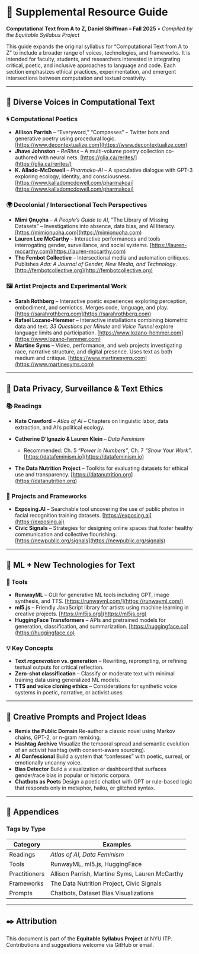 # 📘 Supplemental Resource Guide

**Computational Text from A to Z, Daniel Shiffman – Fall 2025** •
*Compiled by the Equitable Syllabus Project*

This guide expands the original syllabus for “Computational Text from A to Z” to include a broader range of voices, technologies, and frameworks. It is intended for faculty, students, and researchers interested in integrating critical, poetic, and inclusive approaches to language and code. Each section emphasizes ethical practices, experimentation, and emergent intersections between computation and textual creativity.

---

## 🧠 Diverse Voices in Computational Text

### 🌀 Computational Poetics

* **Allison Parrish** – “Everyword,” “Compasses” – Twitter bots and generative poetry using procedural logic. [https://www.decontextualize.com](https://www.decontextualize.com)
* **Jhave Johnston** – *ReRites* – A multi-volume poetry collection co-authored with neural nets. [https://glia.ca/rerites/](https://glia.ca/rerites/)
* **K. Allado-McDowell** – *Pharmako-AI* – A speculative dialogue with GPT-3 exploring ecology, identity, and consciousness. [https://www.kalladomcdowell.com/pharmakoai](https://www.kalladomcdowell.com/pharmakoai)

### 🌍 Decolonial / Intersectional Tech Perspectives

* **Mimi Ọnụọha** – *A People’s Guide to AI*, “The Library of Missing Datasets” – Investigations into absence, data bias, and AI literacy. [https://mimionuoha.com](https://mimionuoha.com)
* **Lauren Lee McCarthy** – Interactive performances and tools interrogating gender, surveillance, and social systems. [https://lauren-mccarthy.com](https://lauren-mccarthy.com)
* **The Fembot Collective** – Intersectional media and automation critiques. Publishes *Ada: A Journal of Gender, New Media, and Technology*. [http://fembotcollective.org](http://fembotcollective.org)

### 🖼️ Artist Projects and Experimental Work

* **Sarah Rothberg** – Interactive poetic experiences exploring perception, embodiment, and semiotics. Merges code, language, and play. [https://sarahrothberg.com](https://sarahrothberg.com)
* **Rafael Lozano-Hemmer** – Interactive installations combining biometric data and text. *33 Questions per Minute* and *Voice Tunnel* explore language limits and participation. [https://www.lozano-hemmer.com](https://www.lozano-hemmer.com)
* **Martine Syms** – Video, performance, and web projects investigating race, narrative structure, and digital presence. Uses text as both medium and critique. [https://www.martinesyms.com](https://www.martinesyms.com)

---

## 🔐 Data Privacy, Surveillance & Text Ethics

### 📚 Readings

* **Kate Crawford** – *Atlas of AI* – Chapters on linguistic labor, data extraction, and AI’s political ecology.
* **Catherine D’Ignazio & Lauren Klein** – *Data Feminism*

  * Recommended: Ch. 5 *“Power in Numbers”*, Ch. 7 *“Show Your Work”*. [https://datafeminism.io](https://datafeminism.io)
* **The Data Nutrition Project** – Toolkits for evaluating datasets for ethical use and transparency. [https://datanutrition.org](https://datanutrition.org)

### 🧰 Projects and Frameworks

* **Exposing.AI** – Searchable tool uncovering the use of public photos in facial recognition training datasets.
  [https://exposing.ai](https://exposing.ai)
* **Civic Signals** – Strategies for designing online spaces that foster healthy communication and collective flourishing.
  [https://newpublic.org/signals](https://newpublic.org/signals)

---

## 🤖 ML + New Technologies for Text

### 🔧 Tools

* **RunwayML** – GUI for generative ML tools including GPT, image synthesis, and TTS. [https://runwayml.com/](https://runwayml.com/)
* **ml5.js** – Friendly JavaScript library for artists using machine learning in creative projects. [https://ml5js.org](https://ml5js.org)
* **HuggingFace Transformers** – APIs and pretrained models for generation, classification, and summarization. [https://huggingface.co](https://huggingface.co)

### 💡 Key Concepts

* **Text *regeneration* vs. generation** – Rewriting, reprompting, or refining textual outputs for critical reflection.
* **Zero-shot classification** – Classify or moderate text with minimal training data using generalized ML models.
* **TTS and voice cloning ethics** – Considerations for synthetic voice systems in poetic, narrative, or activist uses.

---

## 🌸 Creative Prompts and Project Ideas

* **Remix the Public Domain**
  Re-author a classic novel using Markov chains, GPT-2, or n-gram remixing.
* **Hashtag Archive**
  Visualize the temporal spread and semantic evolution of an activist hashtag (with consent-aware sourcing).
* **AI Confessional**
  Build a system that “confesses” with poetic, surreal, or emotionally uncanny voice.
* **Bias Detector**
  Build a visualization or dashboard that surfaces gender/race bias in popular or historic corpora.
* **Chatbots as Poets**
  Design a poetic chatbot with GPT or rule-based logic that responds only in metaphor, haiku, or glitched syntax.

---

## 📎 Appendices

### Tags by Type

| Category      | Examples                                       |
| ------------- | ---------------------------------------------- |
| Readings      | *Atlas of AI*, *Data Feminism*                 |
| Tools         | RunwayML, ml5.js, HuggingFace                  |
| Practitioners | Allison Parrish, Martine Syms, Lauren McCarthy |
| Frameworks    | The Data Nutrition Project, Civic Signals      |
| Prompts       | Chatbots, Dataset Bias Visualizations          |

---

## ✒️ Attribution

This document is part of the **Equitable Syllabus Project** at NYU ITP. Contributions and suggestions welcome via GitHub or email.
